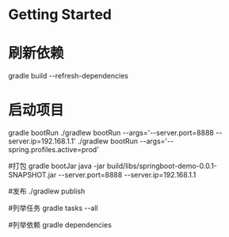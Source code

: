 # Getting Started

# 刷新依赖
gradle build --refresh-dependencies

# 启动项目
gradle bootRun
./gradlew bootRun --args='--server.port=8888 --server.ip=192.168.1.1'
./gradlew bootRun --args='--spring.profiles.active=prod'

#打包
gradle bootJar
java -jar build/libs/springboot-demo-0.0.1-SNAPSHOT.jar --server.port=8888 --server.ip=192.168.1.1

#发布
./gradlew publish

#列举任务
gradle tasks --all

#列举依赖
gradle dependencies
